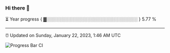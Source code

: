 ### Hi there 👋

⏳ Year progress { ▓░░░░░░░░░░░░░░░░░░░░░░░░░░░░░ } 5.77 %

---

⏰ Updated on Sunday, January 22, 2023, 1:46 AM UTC

![Progress Bar CI](https://github.com/arthurbuhl/arthurbuhl/workflows/Progress%20Bar%20CI/badge.svg)
